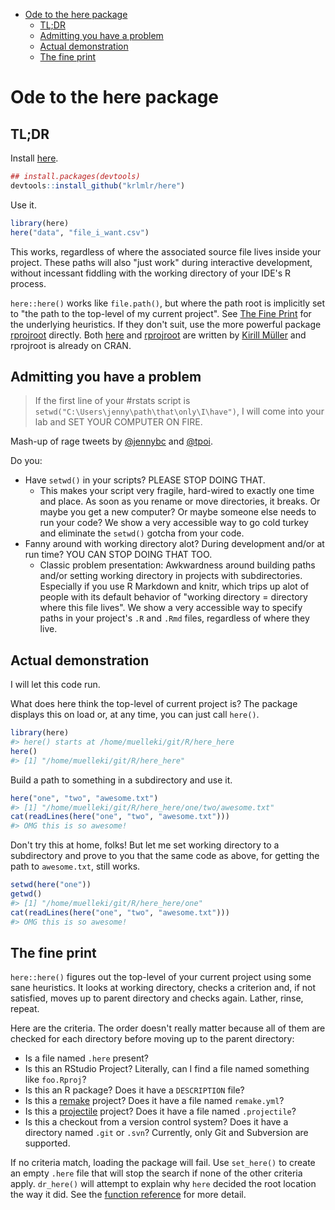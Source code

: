 
-   [Ode to the here package](#ode-to-the-here-package)
    -   [TL;DR](#tldr)
    -   [Admitting you have a problem](#admitting-you-have-a-problem)
    -   [Actual demonstration](#actual-demonstration)
    -   [The fine print](#the-fine-print)

<!-- README.md is generated from README.Rmd. Please edit that file -->
Ode to the here package
=======================

TL;DR
-----

Install [here](https://krlmlr.github.io/here/).

``` r
## install.packages(devtools)
devtools::install_github("krlmlr/here")
```

Use it.

``` r
library(here)
here("data", "file_i_want.csv")
```

This works, regardless of where the associated source file lives inside your project. These paths will also "just work" during interactive development, without incessant fiddling with the working directory of your IDE's R process.

`here::here()` works like `file.path()`, but where the path root is implicitly set to "the path to the top-level of my current project". See [The Fine Print](#the-fine-print) for the underlying heuristics. If they don't suit, use the more powerful package [rprojroot](https://krlmlr.github.io/rprojroot/) directly. Both [here](https://krlmlr.github.io/here/) and [rprojroot](https://krlmlr.github.io/rprojroot/) are written by [Kirill Müller](https://github.com/krlmlr) and rprojroot is already on CRAN.

Admitting you have a problem
----------------------------

> If the first line of your \#rstats script is `setwd("C:\Users\jenny\path\that\only\I\have")`, I will come into your lab and SET YOUR COMPUTER ON FIRE.

Mash-up of rage tweets by [@jennybc](https://twitter.com/JennyBryan/status/673240213313851393) and [@tpoi](https://twitter.com/tpoi/status/720340395901648897).

Do you:

-   Have `setwd()` in your scripts? PLEASE STOP DOING THAT.
    -   This makes your script very fragile, hard-wired to exactly one time and place. As soon as you rename or move directories, it breaks. Or maybe you get a new computer? Or maybe someone else needs to run your code? We show a very accessible way to go cold turkey and eliminate the `setwd()` gotcha from your code.
-   Fanny around with working directory alot? During development and/or at run time? YOU CAN STOP DOING THAT TOO.
    -   Classic problem presentation: Awkwardness around building paths and/or setting working directory in projects with subdirectories. Especially if you use R Markdown and knitr, which trips up alot of people with its default behavior of "working directory = directory where this file lives". We show a very accessible way to specify paths in your project's `.R` and `.Rmd` files, regardless of where they live.

Actual demonstration
--------------------

I will let this code run.

What does here think the top-level of current project is? The package displays this on load or, at any time, you can just call `here()`.

``` r
library(here)
#> here() starts at /home/muelleki/git/R/here_here
here()
#> [1] "/home/muelleki/git/R/here_here"
```

Build a path to something in a subdirectory and use it.

``` r
here("one", "two", "awesome.txt")
#> [1] "/home/muelleki/git/R/here_here/one/two/awesome.txt"
cat(readLines(here("one", "two", "awesome.txt")))
#> OMG this is so awesome!
```

Don't try this at home, folks! But let me set working directory to a subdirectory and prove to you that the same code as above, for getting the path to `awesome.txt`, still works.

``` r
setwd(here("one"))
getwd()
#> [1] "/home/muelleki/git/R/here_here/one"
cat(readLines(here("one", "two", "awesome.txt")))
#> OMG this is so awesome!
```

The fine print
--------------

`here::here()` figures out the top-level of your current project using some sane heuristics. It looks at working directory, checks a criterion and, if not satisfied, moves up to parent directory and checks again. Lather, rinse, repeat.

Here are the criteria. The order doesn't really matter because all of them are checked for each directory before moving up to the parent directory:

-   Is a file named `.here` present?
-   Is this an RStudio Project? Literally, can I find a file named something like `foo.Rproj`?
-   Is this an R package? Does it have a `DESCRIPTION` file?
-   Is this a [remake](https://github.com/richfitz/remake#readme) project? Does it have a file named `remake.yml`?
-   Is this a [projectile](http://projectile.readthedocs.io/en/latest/) project? Does it have a file named `.projectile`?
-   Is this a checkout from a version control system? Does it have a directory named `.git` or `.svn`? Currently, only Git and Subversion are supported.

If no criteria match, loading the package will fail. Use `set_here()` to create an empty `.here` file that will stop the search if none of the other criteria apply. `dr_here()` will attempt to explain why `here` decided the root location the way it did. See the [function reference](https://krlmlr.github.io/here/reference/here.html) for more detail.
